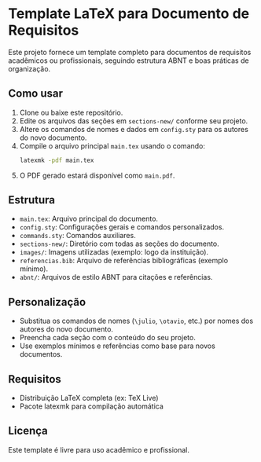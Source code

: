 # Template LaTeX para Documento de Requisitos

Este projeto fornece um template completo para documentos de requisitos acadêmicos ou profissionais, seguindo estrutura ABNT e boas práticas de organização.

## Como usar

1. Clone ou baixe este repositório.
2. Edite os arquivos das seções em `sections-new/` conforme seu projeto.
3. Altere os comandos de nomes e dados em `config.sty` para os autores do novo documento.
4. Compile o arquivo principal `main.tex` usando o comando:
   ```sh
   latexmk -pdf main.tex
   ```
5. O PDF gerado estará disponível como `main.pdf`.

## Estrutura
- `main.tex`: Arquivo principal do documento.
- `config.sty`: Configurações gerais e comandos personalizados.
- `commands.sty`: Comandos auxiliares.
- `sections-new/`: Diretório com todas as seções do documento.
- `images/`: Imagens utilizadas (exemplo: logo da instituição).
- `referencias.bib`: Arquivo de referências bibliográficas (exemplo mínimo).
- `abnt/`: Arquivos de estilo ABNT para citações e referências.

## Personalização
- Substitua os comandos de nomes (`\julio`, `\otavio`, etc.) por nomes dos autores do novo documento.
- Preencha cada seção com o conteúdo do seu projeto.
- Use exemplos mínimos e referências como base para novos documentos.

## Requisitos
- Distribuição LaTeX completa (ex: TeX Live)
- Pacote latexmk para compilação automática

## Licença
Este template é livre para uso acadêmico e profissional.

